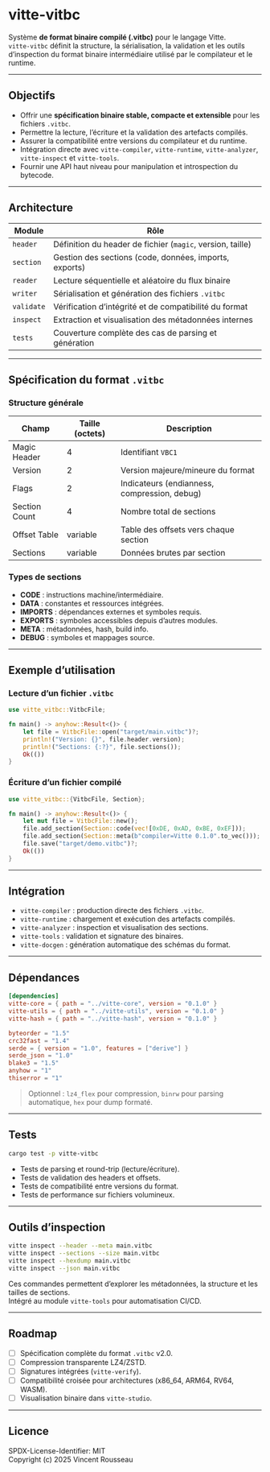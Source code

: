 

# vitte-vitbc

Système **de format binaire compilé (.vitbc)** pour le langage Vitte.  
`vitte-vitbc` définit la structure, la sérialisation, la validation et les outils d’inspection du format binaire intermédiaire utilisé par le compilateur et le runtime.

---

## Objectifs

- Offrir une **spécification binaire stable, compacte et extensible** pour les fichiers `.vitbc`.  
- Permettre la lecture, l’écriture et la validation des artefacts compilés.  
- Assurer la compatibilité entre versions du compilateur et du runtime.  
- Intégration directe avec `vitte-compiler`, `vitte-runtime`, `vitte-analyzer`, `vitte-inspect` et `vitte-tools`.  
- Fournir une API haut niveau pour manipulation et introspection du bytecode.

---

## Architecture

| Module        | Rôle |
|---------------|------|
| `header`      | Définition du header de fichier (`magic`, version, taille) |
| `section`     | Gestion des sections (code, données, imports, exports) |
| `reader`      | Lecture séquentielle et aléatoire du flux binaire |
| `writer`      | Sérialisation et génération des fichiers `.vitbc` |
| `validate`    | Vérification d’intégrité et de compatibilité du format |
| `inspect`     | Extraction et visualisation des métadonnées internes |
| `tests`       | Couverture complète des cas de parsing et génération |

---

## Spécification du format `.vitbc`

### Structure générale

| Champ          | Taille (octets) | Description |
|----------------|----------------|--------------|
| Magic Header   | 4               | Identifiant `VBC1` |
| Version        | 2               | Version majeure/mineure du format |
| Flags          | 2               | Indicateurs (endianness, compression, debug) |
| Section Count  | 4               | Nombre total de sections |
| Offset Table   | variable        | Table des offsets vers chaque section |
| Sections       | variable        | Données brutes par section |

### Types de sections

- **CODE** : instructions machine/intermédiaire.  
- **DATA** : constantes et ressources intégrées.  
- **IMPORTS** : dépendances externes et symboles requis.  
- **EXPORTS** : symboles accessibles depuis d’autres modules.  
- **META** : métadonnées, hash, build info.  
- **DEBUG** : symboles et mappages source.

---

## Exemple d’utilisation

### Lecture d’un fichier `.vitbc`

```rust
use vitte_vitbc::VitbcFile;

fn main() -> anyhow::Result<()> {
    let file = VitbcFile::open("target/main.vitbc")?;
    println!("Version: {}", file.header.version);
    println!("Sections: {:?}", file.sections());
    Ok(())
}
```

### Écriture d’un fichier compilé

```rust
use vitte_vitbc::{VitbcFile, Section};

fn main() -> anyhow::Result<()> {
    let mut file = VitbcFile::new();
    file.add_section(Section::code(vec![0xDE, 0xAD, 0xBE, 0xEF]));
    file.add_section(Section::meta(b"compiler=Vitte 0.1.0".to_vec()));
    file.save("target/demo.vitbc")?;
    Ok(())
}
```

---

## Intégration

- `vitte-compiler` : production directe des fichiers `.vitbc`.  
- `vitte-runtime` : chargement et exécution des artefacts compilés.  
- `vitte-analyzer` : inspection et visualisation des sections.  
- `vitte-tools` : validation et signature des binaires.  
- `vitte-docgen` : génération automatique des schémas du format.

---

## Dépendances

```toml
[dependencies]
vitte-core = { path = "../vitte-core", version = "0.1.0" }
vitte-utils = { path = "../vitte-utils", version = "0.1.0" }
vitte-hash = { path = "../vitte-hash", version = "0.1.0" }

byteorder = "1.5"
crc32fast = "1.4"
serde = { version = "1.0", features = ["derive"] }
serde_json = "1.0"
blake3 = "1.5"
anyhow = "1"
thiserror = "1"
```

> Optionnel : `lz4_flex` pour compression, `binrw` pour parsing automatique, `hex` pour dump formaté.

---

## Tests

```bash
cargo test -p vitte-vitbc
```

- Tests de parsing et round-trip (lecture/écriture).  
- Tests de validation des headers et offsets.  
- Tests de compatibilité entre versions du format.  
- Tests de performance sur fichiers volumineux.

---

## Outils d’inspection

```bash
vitte inspect --header --meta main.vitbc
vitte inspect --sections --size main.vitbc
vitte inspect --hexdump main.vitbc
vitte inspect --json main.vitbc
```

Ces commandes permettent d’explorer les métadonnées, la structure et les tailles de sections.  
Intégré au module `vitte-tools` pour automatisation CI/CD.

---

## Roadmap

- [ ] Spécification complète du format `.vitbc` v2.0.  
- [ ] Compression transparente LZ4/ZSTD.  
- [ ] Signatures intégrées (`vitte-verify`).  
- [ ] Compatibilité croisée pour architectures (x86_64, ARM64, RV64, WASM).  
- [ ] Visualisation binaire dans `vitte-studio`.

---

## Licence

SPDX-License-Identifier: MIT  
Copyright (c) 2025 Vincent Rousseau